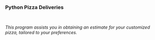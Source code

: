 ### Python Pizza Deliveries
<br>
<p><i>This program assists you in obtaining an estimate for your customized pizza, tailored to your preferences.</i></p>
